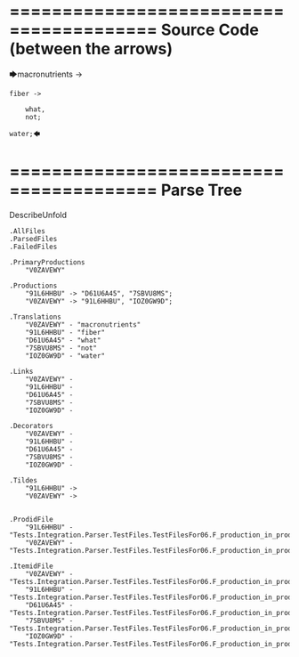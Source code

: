 ========================================
Source Code (between the arrows)
========================================

🡆macronutrients ->

    fiber ->

        what,
        not;
    
    water;🡄

========================================
Parse Tree
========================================
DescribeUnfold

    .AllFiles
    .ParsedFiles
    .FailedFiles

    .PrimaryProductions
        "V0ZAVEWY" 

    .Productions
        "91L6HHBU" -> "D61U6A45", "7SBVU8MS";
        "V0ZAVEWY" -> "91L6HHBU", "IOZ0GW9D";

    .Translations
        "V0ZAVEWY" - "macronutrients"
        "91L6HHBU" - "fiber"
        "D61U6A45" - "what"
        "7SBVU8MS" - "not"
        "IOZ0GW9D" - "water"

    .Links
        "V0ZAVEWY" - 
        "91L6HHBU" - 
        "D61U6A45" - 
        "7SBVU8MS" - 
        "IOZ0GW9D" - 

    .Decorators
        "V0ZAVEWY" - 
        "91L6HHBU" - 
        "D61U6A45" - 
        "7SBVU8MS" - 
        "IOZ0GW9D" - 

    .Tildes
        "91L6HHBU" -> 
        "V0ZAVEWY" -> 


    .ProdidFile
        "91L6HHBU" - "Tests.Integration.Parser.TestFiles.TestFilesFor06.F_production_in_production1.ds"
        "V0ZAVEWY" - "Tests.Integration.Parser.TestFiles.TestFilesFor06.F_production_in_production1.ds"

    .ItemidFile
        "V0ZAVEWY" - "Tests.Integration.Parser.TestFiles.TestFilesFor06.F_production_in_production1.ds"
        "91L6HHBU" - "Tests.Integration.Parser.TestFiles.TestFilesFor06.F_production_in_production1.ds"
        "D61U6A45" - "Tests.Integration.Parser.TestFiles.TestFilesFor06.F_production_in_production1.ds"
        "7SBVU8MS" - "Tests.Integration.Parser.TestFiles.TestFilesFor06.F_production_in_production1.ds"
        "IOZ0GW9D" - "Tests.Integration.Parser.TestFiles.TestFilesFor06.F_production_in_production1.ds"

